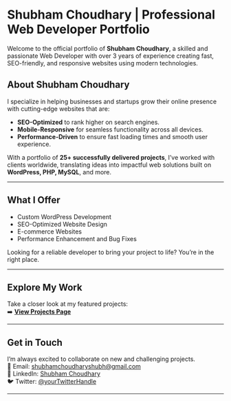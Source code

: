 # Shubham Choudhary | Professional Web Developer Portfolio

Welcome to the official portfolio of **Shubham Choudhary**, a skilled and passionate Web Developer with over 3 years of experience creating fast, SEO-friendly, and responsive websites using modern technologies.

## About Shubham Choudhary
I specialize in helping businesses and startups grow their online presence with cutting-edge websites that are:
- **SEO-Optimized** to rank higher on search engines.
- **Mobile-Responsive** for seamless functionality across all devices.
- **Performance-Driven** to ensure fast loading times and smooth user experience.

With a portfolio of **25+ successfully delivered projects**, I’ve worked with clients worldwide, translating ideas into impactful web solutions built on **WordPress, PHP, MySQL**, and more.

---

## What I Offer
- Custom WordPress Development  
- SEO-Optimized Website Design  
- E-commerce Websites  
- Performance Enhancement and Bug Fixes  

Looking for a reliable developer to bring your project to life? You’re in the right place.

---

## Explore My Work
Take a closer look at my featured projects:  
➡️ **[View Projects Page](https://shubhamchoudharyshubh.vercel.app/)**

---

## Get in Touch
I’m always excited to collaborate on new and challenging projects.  
📧 Email: [shubhamchoudharyshubh@gmail.com](mailto:shubhamchoudharyshubh@gmail.com)  
🔗 LinkedIn: [Shubham Choudhary](https://www.linkedin.com/in/shubham-choudhary-shubh/)  
🐦 Twitter: [@yourTwitterHandle](https://twitter.com/Shubham7225)

---  
